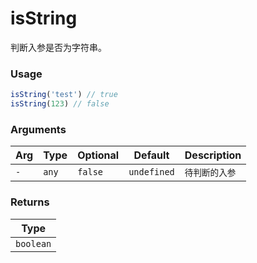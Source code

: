 # isString
      
判断入参是否为字符串。

### Usage

```ts
isString('test') // true
isString(123) // false
```

      
### Arguments
      
| Arg | Type | Optional | Default | Description |
| --- | --- | --- | --- | --- |
| `-` | `any` | `false` | `undefined` | `待判断的入参` |
      
### Returns

| Type |
| ---  |
| `boolean`  |